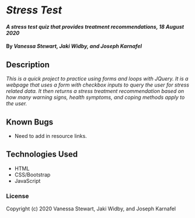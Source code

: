 # _Stress Test_

#### _A stress test quiz that provides treatment recommendations, 18 August 2020_

#### By _**Vanessa Stewart, Jaki Widby, and Joseph Karnafel**_

## Description

_This is a quick project to practice using forms and loops with JQuery. It is a webpage that uses a form with checkbox inputs to query the user for stress related data. It then returns a stress treatment recommendation based on how many warning signs, health symptoms, and coping methods apply to the user._

## Known Bugs

* Need to add in resource links.


## Technologies Used

* HTML
* CSS/Bootstrap
* JavaScript

### License

Copyright (c) 2020 Vanessa Stewart, Jaki Widby, and Joseph Karnafel